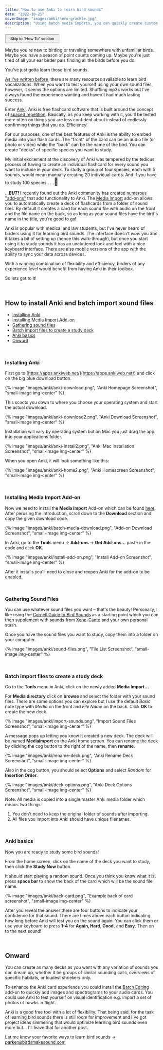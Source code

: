 ```yaml
---
title: "How to use Anki to learn bird sounds"
date: "2022-10-25"
coverImage: "images/anki/hero-grackle.jpg"
description: "Using batch media imports, you can quickly create custom Anki decks to efficiently learn any bird sound."
---
```


<a href="#howto"><button style="padding: 5px 15px;">Skip to "How To" section</button></a>

Maybe you're new to birding or traveling somewhere with unfamiliar birds. Maybe you have a season of point counts coming up. Maybe you're just tired of all your ear birder pals finding all the birds before you do.

You've just gotta learn those bird sounds.

[As I've written before](/blog/2020-09-16-getting-started-merlin#recs), there are many resources available to learn bird vocalizations. When you want to test yourself using your own sound files, however, it seems the options are limited. Shuffling mp3s *works* but I've always found the experience wanting and haven't had much lasting success.

Enter [Anki](https://apps.ankiweb.net/). Anki is free flashcard software that is built around the concept of [spaced repetition](https://en.wikipedia.org/wiki/Spaced_repetition). Basically, as you keep working with it, you'll be tested more often on things you are less confident about instead of endlessly confirming things that you do. Efficiency!

For our purposes, one of the best features of Anki is the ability to embed media into your flash cards. The "front" of the card can be an audio file (or photo or video) while the "back" can be the name of the bird. You can create "decks" of specific species you want to study.

My initial excitement at the discovery of Anki was tempered by the tedious process of having to create an individual flashcard for every sound you want to include in your deck. To study a group of four species, each with 5 sounds, would mean manually creating 20 individual cards. And if you have to study 100 species . . .<span style="font-size: 1.5rem">🫠</span>

...***BUT!*** I recently found out the Anki community has created [numerous "add-ons"](https://ankiweb.net/shared/addons/2.1) that add functionality to Anki. The [Media Import](https://ankiweb.net/shared/info/1531997860) add-on allows you to automatically create a deck of flashcards from a folder of sound files. By default it creates a card for each sound file with audio on the front and the file name on the back, so as long as your sound files have the bird's name in the title, you're good to go!

Anki is popular with medical and law students, but I've never heard of birders using it for learning bird sounds. The interface doesn't *wow* you and it takes a bit of setting up (hence this walk-through), but once you start using it to study sounds it has an uncluttered look and feel with a nice keyboard interface. There are also mobile versions of the app with the ability to sync your data across devices.

With a winning combination of flexibility and efficiency, birders of any experience level would benefit from having Anki in their toolbox.

So lets get to it!

<br id="howto">

<h2>How to install Anki and batch import sound files</h2>

<section class="nav-box">

- [Installing Anki](#installing-anki)
- [Installing Media Import Add-on](#media-import)
- [Gathering sound files](#sound-files)
- [Batch import files to create a study deck](#batch-import)
- [Anki basics](#anki-basics)
- [Onward](#onward)

</section>

<br id="installing-anki">

<h3>Installing Anki</h3>

First go to [https://apps.ankiweb.net/](https://apps.ankiweb.net/) and click on the big blue download button.

{% image "images/anki/anki-download.png", "Anki Homepage Screenshot", "small-image img-center" %}

This scoots you down to where you choose your operating system and start the actual download.

{% image "images/anki/anki-download2.png", "Anki Download Screenshot", "small-image img-center" %}

Installation will vary by operating system but on Mac you just drag the app into your applications folder.

{% image "images/anki/anki-install2.png", "Anki Mac Installation Screenshot", "small-image img-center" %}

When you open Anki, it will look something like this:

{% image "images/anki/anki-home2.png", "Anki Homescreen Screenshot", "small-image img-center" %}

<br id="media-import">

<h3>Installing Media Import Add-on</h3>

Now we need to install the **Media Import**  Add-on which can be found [here](https://ankiweb.net/shared/info/1531997860). After perusing the introduction, scroll down to the **Download** section and copy the given download code.

{% image "images/anki/batch-media-download.png", "Add-on Download Screenshot", "small-image img-center" %}

In Anki, go to the **Tools** menu → **Add-ons** → **Get Add-ons...** paste in the code and click **OK**.

{% image "images/anki/install-add-on.png", "Install Add-on Screenshot", "small-image img-center" %}

After it installs you'll need to close and reopen Anki for the add-on to be enabled.

<br id="sound-files">

<h3>Gathering Sound Files</h3>

You can use whatever sound files you want – that's the beauty! Personally, I like using the [Cornell Guide to Bird Sounds](https://www.macaulaylibrary.org/product/the-cornell-guide-to-bird-sounds-us-and-canada/) as a starting point which you can then supplement with sounds from [Xeno-Canto](https://xeno-canto.org/) and your own personal stash.

Once you have the sound files you want to study, copy them into a folder on your computer.

{% image "images/anki/sound-files.png", "File List Screenshot", "small-image img-center" %}

<br id="batch-import">

<h3>Batch import files to create a study deck</h3>

Go to the **Tools** menu in Anki, click on the newly added **Media Import...**

For **Media directory** click on **browse** and select the folder with your sound files. There are some options you can explore but I use the default *Basic* note type with *Media* on the front and *File Name* on the back. Click **OK** to create the new deck.

{% image "images/anki/import-sounds.png", "Import Sound Files Screenshot", "small-image img-center" %}

A message pops up letting you know it created a new deck. The deck will be named **MediaImport** on the Anki home screen. You can rename the deck by clicking the cog button to the right of the name, then **rename**.

{% image "images/anki/rename-deck.png", "Anki Rename Deck Screenshot", "small-image img-center" %}

Also in the cog button, you should select **Options** and select *Random* for **Insertion Order**.

{% image "images/anki/deck-options.png", "Anki Deck Options Screenshot", "small-image img-center" %}

<aside>

Note: All media is copied into a single master Anki media folder which means two things:

1. You don't need to keep the original folder of sounds after importing.
2. All files you import into Anki should have unique filenames.

</aside>

<br id="anki-basics">

<h3>Anki basics</h3>

Now you are ready to study some bird sounds! 

From the home screen, click on the name of the deck you want to study, then click the **Study Now** button. 

It should start playing a random sound. Once you think you know what it is, press **space bar** to show the back of the card which will be the sound file name.

{% image "images/anki/back-card.png", "Example back of card screenshot", "small-image img-center" %}

After you reveal the answer there are four buttons to indicate your confidence for that sound. There are times above each button indicating how long before Anki will test you on the sound again. You can click them or use your keyboard to press **1-4** for **Again, Hard, Good,** and **Easy**. Then on to the next sound!

<br id="onward">

<h2>Onward</h2>

You can create as many decks as you want with any variation of sounds you can dream up, whether it be groups of similar sounding calls, overviews of specific habitats, or loudest shriekers only.

To enhance the Anki card experience you could install the [Batch Editing](https://ankiweb.net/shared/info/291119185) add-on to quickly add images and spectrograms to your audio cards. You could use Anki to test yourself on visual identification e.g. import a set of photos of hawks in flight.

Anki is a good free tool with a lot of flexibility. That being said, for the task of learning bird sounds there is still room for improvement and I've got project ideas simmering that would optimize learning bird sounds even more but... I'll leave that for another post.

Let me know your favorite ways to learn bird sounds → [parker@birdsmakesound.com](mailto:parker@birdsmakesound.com)
